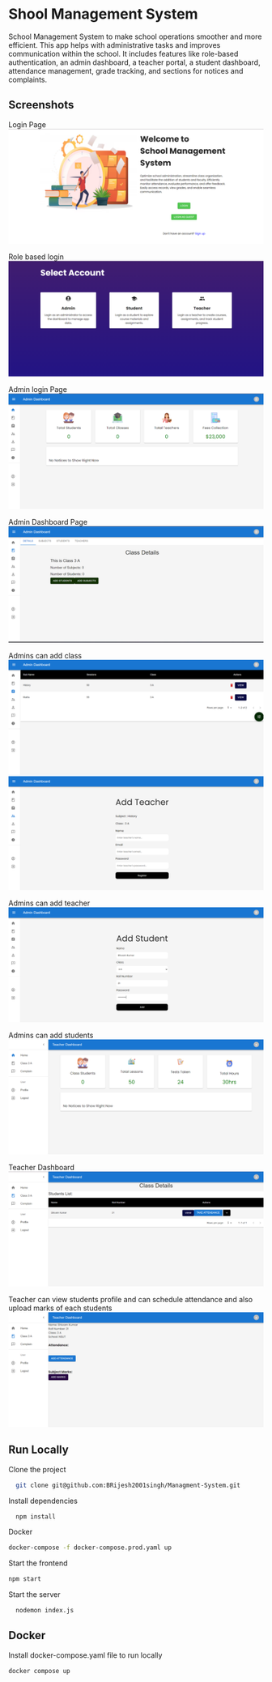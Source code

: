 
# Shool Management System
School Management System to make school operations smoother and more efficient. This app helps with administrative tasks and improves communication within the school. It includes features like role-based authentication, an admin dashboard, a teacher portal, a student dashboard, attendance management, grade tracking, and sections for notices and complaints.


## Screenshots
Login Page
![App Screenshot](./demo/s1.png)

Role based login 
![App Screenshot](./demo/s2.png)

Admin login Page
![App Screenshot](./demo/s3.png)

Admin Dashboard Page
![App Screenshot](./demo/s4.png)

Admins can add class
![App Screenshot](./demo/s5.png)
![App Screenshot](./demo/s6.png)

Admins can add teacher
![App Screenshot](./demo/s7.png)

Admins can add students
![App Screenshot](./demo/s8.png)

Teacher Dashboard
![App Screenshot](./demo/s9.png)

Teacher can view students profile and can schedule attendance and also upload marks of each students
![App Screenshot](./demo/s10.png)



## Run Locally

Clone the project 

```bash
  git clone git@github.com:BRijesh2001singh/Managment-System.git
```

Install dependencies
```bash
  npm install
```
Docker 
```bash
docker-compose -f docker-compose.prod.yaml up
```
Start the frontend
```bash
npm start
```
Start the server
```bash
  nodemon index.js
```

## Docker
Install docker-compose.yaml file to run locally
```bash
docker compose up
``` 



